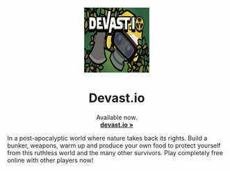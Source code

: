 <p align="center">
  <a href="#">

  </a>
  <p align="center">
   <img width="150" height="150" src="img/banner.png" alt="Logo">
  </p>
  <h1 align="center"><b>Devast.io</b></h1>
  <p align="center">
  Available now.
    <br />
    <a href="https://devasio.github.io/Devast/"><strong>devast.io »</strong></a>
    <br />
  </p>
</p>
In a post-apocalyptic world where nature takes back its rights. Build a bunker, weapons, warm up and produce your own food to protect yourself from this ruthless world and the many other survivors. Play completely free online with other players now!
<br/>
<br/>